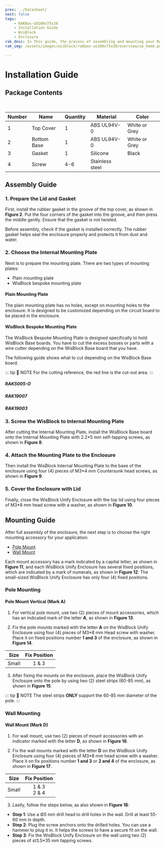```yaml
---
prev: ../Datasheet/
next: false
tags:
    - RAKBox-UO100x75x38
    - Installation Guide
    - WisBlock
    - Enclosure
rak_desc: In this guide, the process of assembling and mounting your RAKBox-UO100x75x38 will be shown step by step. Strict adherence to the steps guarantees a secured and durable casing.
rak_img: /assets/images/wisblock/rakbox-uo100x75x38/overview/uo_home.png

---
```

# Installation Guide

## Package Contents

<br>

<rk-img
  src="/assets/images/wisblock/rakbox-uo100x75x38/installation/package-content-1.png"
  width="65%"
  caption="Small WisBlock Unify Enclosure package content"
/>


| Number | Name        | Quantity | Material        | Color         |
| ------ | ----------- | -------- | --------------- | ------------- |
| 1      | Top Cover   | 1        | ABS UL94V-0     | White or Grey |
| 2      | Bottom Base | 1        | ABS UL94V-0     | White or Grey |
| 3      | Gasket      | 1        | Silicone        | Black         |
| 4      | Screw       | 4-6      | Stainless steel |               |

## Assembly Guide

### 1. Prepare the Lid and Gasket

First, install the rubber gasket in the groove of the top cover, as shown in **Figure 2**. Put the four corners of the gasket into the groove, and then press the middle gently. Ensure that the gasket is not twisted. 

Before assembly, check if the gasket is installed correctly. The rubber gasket helps seal the enclosure properly and protects it from dust and water.

<rk-img
  src="/assets/images/wisblock/rakbox-uo100x75x38/installation/rubber-gasket.png"
  width="50%"
  caption="Installing the rubber gasket"
/>

### 2. Choose the Internal Mounting Plate

Next is to prepare the mounting plate. There are two types of mounting plates:

- Plain mounting plate
- WisBlock bespoke mounting plate 

#### Plain Mounting Plate

The plain mounting plate has no holes, except on mounting holes to the enclosure. It is designed to be customized depending on the circuit board to be placed in the enclosure.

<rk-img
  src="/assets/images/wisblock/rakbox-uo100x75x38/installation/plain-plate.png"
  width="50%"
  caption="Plain mounting plate"
/>

#### WisBlock Bespoke Mounting Plate

The WisBlock Bespoke Mounting Plate is designed specifically to hold WisBlock Base boards. You have to cut the excess bosses or parts with a wire cutter depending on the WisBlock Base board that you have.

The following guide shows what to cut depending on the WisBlock Base board.

::: tip 📝 NOTE
For the cutting reference, the red line is the cut-out area.
:::

<rk-img
  src="/assets/images/wisblock/rakbox-uo100x75x38/installation/cut-out.png"
  width="35%"
  caption="Cutting-out excess parts of the WisBlock Internal mounting plate"
/>

##### RAK5005-O

<rk-img
  src="/assets/images/wisblock/rakbox-uo100x75x38/installation/rak5005-o.png"
  width="70%"
  caption="RAK5005-O WisBlock Base board cut-out area"
/>

##### RAK19007

<rk-img
  src="/assets/images/wisblock/rakbox-uo100x75x38/installation/rak19007.png"
  width="70%"
  caption="RAK19007 WisBlock Base board cut-out area"
/>

##### RAK19003

<rk-img
  src="/assets/images/wisblock/rakbox-uo100x75x38/installation/rak19003.png"
  width="70%"
  caption="RAK19003 WisBlock Base board cut-out area"
/>

### 3. Screw the WisBlock to Internal Mounting Plate

After cutting the Internal Mounting Plate, install the WisBlock Base board onto the Internal Mounting Plate with 2.2*5&nbsp;mm self-tapping screws, as shown in **Figure 8**.

<rk-img
  src="/assets/images/wisblock/rakbox-uo100x75x38/installation/baseboard-plate.png"
  width="50%"
  caption="Installing WisBlock Base board on internal mounting plate"
/>

### 4. Attach the Mounting Plate to the Enclosure

Then install the WisBlock Internal Mounting Plate to the base of the enclosure using four (4) pieces of M3*4&nbsp;mm Countersunk head screws, as shown in **Figure 9**.

<rk-img
  src="/assets/images/wisblock/rakbox-uo100x75x38/installation/plate-enclosure.png"
  width="50%"
  caption="Installing Internal Mounting Plate to the enclosure"
/>

### 5. Cover the Enclosure with Lid

Finally, close the WisBlock Unify Enclosure with the top lid using four pieces of M3*8&nbsp;mm head screw with a washer, as shown in **Figure 10**.

<rk-img
  src="/assets/images/wisblock/rakbox-uo100x75x38/installation/close-enclosure.png"
  width="50%"
  caption="Closing the WisBlock Unify Enclosure"
/>

## Mounting Guide

After full assembly of the enclosure, the next step is to choose the right mounting accessory for your application:

- [Pole Mount](/Product-Categories/WisBlock/RAKBox-UO100x75x38/Installation/#pole-mounting)
- [Wall Mount](/Product-Categories/WisBlock/RAKBox-UO100x75x38/Installation/#wall-mounting)

Each mount accessory has a mark indicated by a capital letter, as shown in **Figure 11**, and each WisBlock Unify Enclosure has several fixed positions, which are indicated by a mark of numerals, as shown in **Figure 12**. The small-sized WisBlock Unify Enclosure has only four (4) fixed positions.

<rk-img
  src="/assets/images/wisblock/rakbox-uo100x75x38/installation/mount-letter.png"
  width="50%"
  caption="Mount accessories marked with letters"
/>

<rk-img
  src="/assets/images/wisblock/rakbox-uo100x75x38/installation/enclosure-number.png"
  width="30%"
  caption="WisBlock Unify Enclosure marked with numerals"
/>

### Pole Mounting

#### Pole Mount Vertical (Mark A)

1. For vertical pole mount, use two (2) pieces of mount accessories, which has an indicated mark of the letter **A**, as shown in **Figure 13**.

<rk-img
  src="/assets/images/wisblock/rakbox-uo100x75x38/installation/pole-vertical-A.png"
  width="35%"
  caption="Mount accessory marked with letter A"
/>

2. Fix the pole mounts marked with the letter **A** on the WisBlock Unify Enclosure using four (4) pieces of M3*8&nbsp;mm Head screw with washer. Place it on fixed positions number **1 and 3** of the enclosure, as shown in **Figure 14**.

<rk-img
  src="/assets/images/wisblock/rakbox-uo100x75x38/installation/pole-mount-vertical1.png"
  width="40%"
  caption="Fixing the pole mount on the enclosure"
/>

| Size  | Fix Position |
| :---: | :----------: |
| Small |    1 & 3     |

3. After fixing the mounts on the enclosure, place the WisBlock Unify Enclosure onto the pole by using two (2) steel strips (60-85&nbsp;mm), as shown in **Figure 15**.

::: tip 📝 NOTE
The steel strips **ONLY** support the 60-85&nbsp;mm diameter of the pole.
:::

<rk-img
  src="/assets/images/wisblock/rakbox-uo100x75x38/installation/vertical-pole.png"
  width="30%"
  caption="Fixing the enclosure on the pole"
/>

### Wall Mounting

#### Wall Mount (Mark D)

1. For wall mount, use two (2) pieces of mount accessories with an indicator marked with the letter **D**, as shown in **Figure 16**.

<rk-img
  src="/assets/images/wisblock/rakbox-uo100x75x38/installation/wall-mount-A.png"
  width="35%"
  caption="Mount accessory marked with letter D"
/>

2. Fix the wall mounts marked with the letter **D** on the WisBlock Unify Enclosure using four (4) pieces of M3*8&nbsp;mm head screw with a washer. Place it on fix positions number **1 and 3** or **2 and 4** of the enclosure, as shown in **Figure 17**.

<rk-img
  src="/assets/images/wisblock/rakbox-uo100x75x38/installation/wall-mount1.png"
  width="40%"
  caption="Fixing the wall mount on the enclosure"
/>

| Size  |   Fix Position    |
| :---: | :---------------: |
| Small | 1 & 3  <br> 2 & 4 |

3. Lastly, follow the steps below, as also shown in **Figure 18**:

- **Step 1**: Use a Φ5&nbsp;mm drill head to drill holes in the wall. Drill at least 55-60&nbsp;mm in depth.
- **Step 2**: Plug the screw anchors onto the drilled holes. You can use a hammer to plug it in. It helps the screws to have a secure fit on the wall. 
- **Step 3**: Fix the WisBlock Unify Enclosure on the wall using two (2) pieces of st3.5*35&nbsp;mm tapping screws.

<rk-img
  src="/assets/images/wisblock/rakbox-uo100x75x38/installation/wall-enclosure.png"
  width="70%"
  caption="Fixing the enclosure on the wall"
/>  